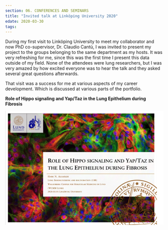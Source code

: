 ```yaml
---
section: 06. CONFERENCES AND SEMINARS
title: "Invited talk at Linköping University 2020"
edate: 2020-03-30
tags:
---
```


During my first visit to Linköping University to meet my collaborator and now PhD co-supervisor, Dr. Claudio Cantù, I was invited to present my project to the groups belonging to the same department as my hosts. It was very refreshing for me, since this was the first time I present this data outside of my field. None of the attendees were lung researchers, but I was very amazed by how excited everyone was to hear the talk and they asked several great questions afterwards. 

That visit was a success for me at various aspects of my career development. Which is discussed at various parts of the portfolio.

**Role of Hippo signaling and Yap/Taz in the Lung Epithelium during Fibrosis**

![](/assets/img/present.PNG.png)